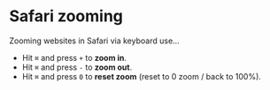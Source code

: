 # Safari zooming

Zooming websites in Safari via keyboard use…

* Hit `⌘` and press `+` to **zoom in**.
* Hit `⌘` and press `-` to **zoom out**.
* Hit `⌘` and press `0` to **reset zoom** (reset to 0 zoom / back to 100%).
